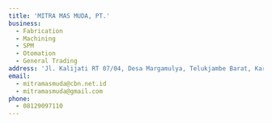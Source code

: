 ```yaml
---
title: 'MITRA MAS MUDA, PT.'
business:
  - Fabrication
  - Machining
  - SPM
  - Otomation
  - General Trading
address: 'Jl. Kalijati RT 07/04, Desa Margamulya, Telukjambe Barat, Karawang'
email:
  - mitramasmuda@cbn.net.id
  - mitramasmuda@gmail.com
phone:
  - 08129097110
---
```

